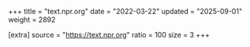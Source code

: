 +++
title = "text.npr.org"
date = "2022-03-22"
updated = "2025-09-01"
weight = 2892

[extra]
source = "https://text.npr.org"
ratio = 100
size = 3
+++
